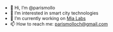 - 👋 Hi, I’m @parismollo
- 👀 I’m interested in smart city technologies
- 🌱 I’m currently working on [Mia Labs](https://github.com/Mia-Labs) 
- 📫 How to reach me: parismolloch@gmail.com

<!---
parismollo/parismollo is a ✨ special ✨ repository because its `README.md` (this file) appears on your GitHub profile.
You can click the Preview link to take a look at your changes.
--->

